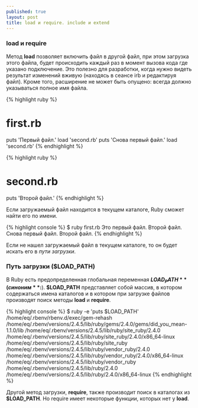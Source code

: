 ```yaml
---
published: true
layout: post
title: load и require. include и extend
---
```

### load и require
Метод **load** позволяет включить файл в другой файл, при этом загрузка этого файла, будет происходить каждый раз в момент вызова кода где указано подключение. Это полезно для разработки, когда нужно видеть результат изменений вживую (находясь в сеансе irb и редактируя файл). Кроме того, расширение не может быть опущено: всегда должно указываться полное имя файла.

{% highlight ruby %}
# first.rb
puts 'Первый файл.'
load 'second.rb'
puts 'Снова первый файл.'
load 'second.rb'
{% endhighlight %}

{% highlight ruby %}
# second.rb
puts 'Второй файл.'
{% endhighlight %}

Если загружаемый файл находится в текущем каталоге, Ruby сможет найти его по имени.

{% highlight console %}
$ ruby first.rb
Это первый файл.
Второй файл.
Снова первый файл.
Второй файл.
{% endhighlight %}

Если не нашел загружаемый файл в текущем каталоге, то он будет искать его в _пути загрузки_.

### Путь загрузки ($LOAD_PATH)
В Ruby есть предопределенная глобальная переменная **$LOAD_PATH** (синоним **$:**). **$LOAD_PATH** представляет собой массив, в котором содержаться имена каталогов и в котором при загрузке файлов производят поиск методы **load** и **require**.

{% highlight console %}
$ ruby -e 'puts $LOAD_PATH'
/home/eq/.rbenv/rbenv.d/exec/gem-rehash
/home/eq/.rbenv/versions/2.4.5/lib/ruby/gems/2.4.0/gems/did_you_mean-1.1.0/lib
/home/eq/.rbenv/versions/2.4.5/lib/ruby/site_ruby/2.4.0
/home/eq/.rbenv/versions/2.4.5/lib/ruby/site_ruby/2.4.0/x86_64-linux
/home/eq/.rbenv/versions/2.4.5/lib/ruby/site_ruby
/home/eq/.rbenv/versions/2.4.5/lib/ruby/vendor_ruby/2.4.0
/home/eq/.rbenv/versions/2.4.5/lib/ruby/vendor_ruby/2.4.0/x86_64-linux
/home/eq/.rbenv/versions/2.4.5/lib/ruby/vendor_ruby
/home/eq/.rbenv/versions/2.4.5/lib/ruby/2.4.0
/home/eq/.rbenv/versions/2.4.5/lib/ruby/2.4.0/x86_64-linux
{% endhighlight %}

Другой метод загрузки, **require**, также производит поиск в каталогах из **$LOAD_PATH**. Но require имеет некоторые функции, которых нет у **load**.